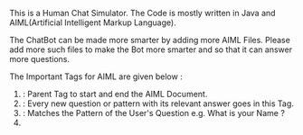 This is a Human Chat Simulator. The Code is mostly written in Java and AIML(Artificial Intelligent Markup Language).

The ChatBot can be made more smarter by adding more AIML Files. Please add more such files to make the Bot more smarter and so that it can answer more questions.

The Important Tags for AIML are given below :
 1. <aiml> : Parent Tag to start and end the AIML Document.
 2. <category> : Every new question or pattern with its relevant answer goes in this Tag.
 3. <pattern> : Matches the Pattern of the User's Question e.g. What is your Name ?
 4. <template> : The Bot gives the answer from here if the Answer is matched. e.g. My Name is Jarvis. 
 
 Most of the Source Code is taken from a site called A.L.I.C.E.(Artificial Linguistic Internet Computer Entity) bot.
 Here's the Link to read more about AIML Files and download Source Code :-
                                 http://www.alicebot.org/about.html
 
 Also refer to OSFY(Open Source For You) Magazine for the Complete Guide. (Issue December 2016)
 Will be adding more information as I progress with this Project.
